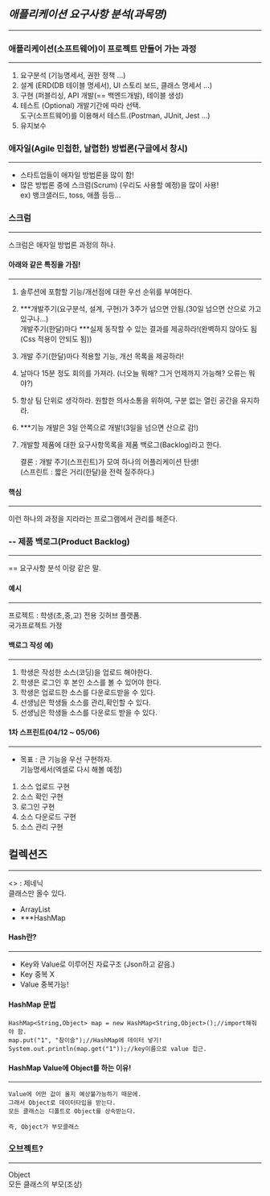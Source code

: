 ## **_애플리케이션 요구사항 분석(과목명)_**

---

### 애플리케이션(소프트웨어)이 프로젝트 만들어 가는 과정

---

1. 요구분석 (기능명세서, 권한 정책 ...)
2. 설계 (ERD(DB 테이블 명세서), UI 스토리 보드, 클래스 명세서 ...)
3. 구현 (퍼블리싱, API 개발(== 백엔드개발), 테이블 생성)
4. 테스트 (Optional) 개발기간에 따라 선택.  
   도구(소프트웨어)를 이용해서 테스트.(Postman, JUnit, Jest ...)
5. 유지보수

### 애자일(Agile 민첩한, 날렵한) 방법론(구글에서 창시)

---

- 스타트업들이 애자일 방법론을 많이 함!
- 많은 방법론 중에 스크럼(Scrum) (우리도 사용할 예정)을 많이 사용!  
  ex) 뱅크샐러드, toss, 애플 등등...

### 스크럼

---

스크럼은 애자일 방법론 과정의 하나.

#### 아래와 같은 특징을 가짐!

---

1. 솔루션에 포함할 기능/개선점에 대한 우선 순위를 부여한다.
2. \*\*\*개발주기(요구분석, 설계, 구현)가 3주가 넘으면 안됨.(30일 넘으면 산으로 가고 있구나...)  
   개발주기(한달)마다 \*\*\*실제 동작할 수 있는 결과를 제공하라!(완벽하지 않아도 됨(Css 적용이 안되도 됨))
3. 개발 주기(한달)마다 적용할 기능, 개선 목록을 제공하라!
4. 날마다 15분 정도 회의를 가져라.
   (너오늘 뭐해? 그거 언제까지 가능해? 오류는 뭐야?)
5. 항상 팀 단위로 생각하라.
   원할한 의사소통을 위하여, 구분 없는 열린 공간을 유지하라.
6. \*\*\*기능 개발은 3일 안쪽으로 개발!(3일을 넘으면 산으로 감!)
7. 개발할 제품에 대한 요구사항목록을 제품 백로그(Backlog)라고 한다.

   결론 : 개발 주기(스프린트)가 모여 하나의 어플리케이션 탄생!  
   (스프린트 : 짧은 거리(한달)을 전력 질주하다.)

#### 핵심

---

이런 하나의 과정을 지라라는 프로그램에서 관리를 해준다.

### -- 제품 백로그(Product Backlog)

---

== 요구사항 분석 이랑 같은 말.

#### 예시

---

프로젝트 : 학생(초,중,고) 전용 깃허브 플랫폼.  
국가프로젝트 가정

#### 백로그 작성 예)

---

1. 학생은 작성한 소스(코딩)을 업로드 해야한다.
2. 학생은 로그인 후 본인 소스를 볼 수 있어야 한다.
3. 학생은 업로드한 소스를 다운로드받을 수 있다.
4. 선생님은 학생들 소스를 관리,확인할 수 있다.
5. 선생님은 학생들 소스를 다운로드 받을 수 있다.

#### 1차 스프린트(04/12 ~ 05/06)

---

- 목표 : 큰 기능을 우선 구현하자.  
  기능명세서(엑셀로 다시 해볼 예정)

1. 소스 업로드 구현
2. 소스 확인 구현
3. 로그인 구현
4. 소스 다운로드 구현
5. 소스 관리 구현

## 컬렉션즈

---

<> : 제네닉  
클래스만 올수 있다.

- ArrayList
- \*\*\*HashMap

#### Hash란?

---

- Key와 Value로 이루어진 자료구조 (Json하고 같음.)
- Key 중복 X
- Value 중복가능!

#### HashMap 문법

```
HashMap<String,Object> map = new HashMap<String,Object>();//import해줘야 함.
map.put("1", "참이슬");//HashMap에 데이터 넣기!
System.out.println(map.get("1"));//key이름으로 value 접근.
```

#### HashMap Value에 Object를 하는 이유!

---

```
Value에 어떤 값이 올지 예상불가능하기 때문에.
그래서 Object로 데이터타입을 받는다.
모든 클래스는 디폴트로 Object를 상속받는다.

즉, Object가 부모클래스
```

### 오브젝트?

---

Object  
모든 클래스의 부모(조상)
